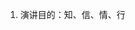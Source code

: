 <!--
 * @Author: yuzihan yuzihanyuzihan@163.com
 * @Date: 2022-05-17 17:16:53
 * @LastEditors: yuzihan yuzihanyuzihan@163.com
 * @LastEditTime: 2022-05-17 17:17:17
 * @FilePath: /fe_interview/阅读/演讲.md
 * @Description: 这是默认设置,请设置`customMade`, 打开koroFileHeader查看配置 进行设置: https://github.com/OBKoro1/koro1FileHeader/wiki/%E9%85%8D%E7%BD%AE
-->
1. 演讲目的：知、信、情、行